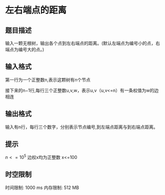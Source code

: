 # 左右端点的距离

## 题目描述

输入一颗无根树，输出各个点到左右端点的距离。(默认左端点为编号小的点，右端点为编号大的点。)

## 输入格式

第一行为一个正整数n,表示这颗树有n个节点

接下来的n−1行,每行三个正整数u,v,w，表示u,v（u,v<=n）有一条权值为w的边相连

## 输出格式

输入有n行，每行三个数字，分别表示节点编号,到左端点距离与到右端点距离。

## 提示

$n<=10^5$
  边权x均为正整数 x<=100

## 时空限制

时间限制: 1000 ms
内存限制: 512 MB
